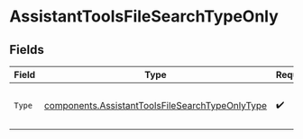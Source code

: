 # AssistantToolsFileSearchTypeOnly


## Fields

| Field                                                                                                              | Type                                                                                                               | Required                                                                                                           | Description                                                                                                        |
| ------------------------------------------------------------------------------------------------------------------ | ------------------------------------------------------------------------------------------------------------------ | ------------------------------------------------------------------------------------------------------------------ | ------------------------------------------------------------------------------------------------------------------ |
| `Type`                                                                                                             | [components.AssistantToolsFileSearchTypeOnlyType](../../models/components/assistanttoolsfilesearchtypeonlytype.md) | :heavy_check_mark:                                                                                                 | The type of tool being defined: `file_search`                                                                      |